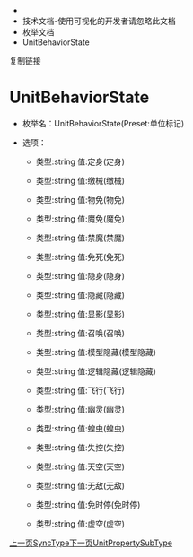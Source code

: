   * [](/)
  * 技术文档-使用可视化的开发者请忽略此文档
  * 枚举文档
  * UnitBehaviorState

复制链接

# UnitBehaviorState

  * 枚举名：UnitBehaviorState(Preset:单位标记)

  * 选项：

    * 类型:string 值:定身(定身)

    * 类型:string 值:缴械(缴械)

    * 类型:string 值:物免(物免)

    * 类型:string 值:魔免(魔免)

    * 类型:string 值:禁魔(禁魔)

    * 类型:string 值:免死(免死)

    * 类型:string 值:隐身(隐身)

    * 类型:string 值:隐藏(隐藏)

    * 类型:string 值:显影(显影)

    * 类型:string 值:召唤(召唤)

    * 类型:string 值:模型隐藏(模型隐藏)

    * 类型:string 值:逻辑隐藏(逻辑隐藏)

    * 类型:string 值:飞行(飞行)

    * 类型:string 值:幽灵(幽灵)

    * 类型:string 值:蝗虫(蝗虫)

    * 类型:string 值:失控(失控)

    * 类型:string 值:天空(天空)

    * 类型:string 值:无敌(无敌)

    * 类型:string 值:免时停(免时停)

    * 类型:string 值:虚空(虚空)

[上一页SyncType](/技术文档/枚举文档/SyncType)[下一页UnitPropertySubType](/技术文档/枚举文档/UnitPropertySubType)


